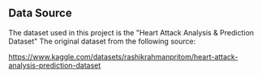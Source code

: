 ## Data Source

The dataset used in this project is the "Heart Attack Analysis & Prediction Dataset" The original dataset from the following source:

https://www.kaggle.com/datasets/rashikrahmanpritom/heart-attack-analysis-prediction-dataset
